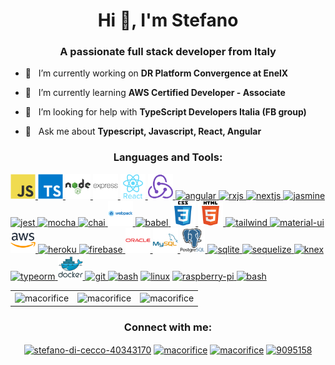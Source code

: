 <h1 align="center">Hi 👋, I'm Stefano</h1>
<h3 align="center">A passionate full stack developer from Italy</h3>

- 🔭 &nbsp;&nbsp;I’m currently working on **DR Platform Convergence at EnelX**

- 🌱 &nbsp;&nbsp;I’m currently learning **AWS Certified Developer - Associate**

- 🤝 &nbsp;&nbsp;I’m looking for help with **TypeScript Developers Italia (FB group)**

- 💬 &nbsp;&nbsp;Ask me about **Typescript, Javascript, React, Angular**

<h3 align="center">Languages and Tools:</h3>
<a href="https://developer.mozilla.org/en-US/docs/Web/JavaScript" target="_blank"> <img src="https://raw.githubusercontent.com/devicons/devicon/master/icons/javascript/javascript-original.svg" alt="javascript" width="40" height="40"/> </a>
<a href="https://www.typescriptlang.org/" target="_blank"> <img src="https://raw.githubusercontent.com/devicons/devicon/master/icons/typescript/typescript-original.svg" alt="typescript" width="40" height="40"/> </a> 
<a href="https://nodejs.org" target="_blank"> <img src="https://raw.githubusercontent.com/devicons/devicon/master/icons/nodejs/nodejs-original-wordmark.svg" alt="nodejs" width="40" height="40"/>
  <a href="https://expressjs.com" target="_blank"> <img src="https://raw.githubusercontent.com/devicons/devicon/master/icons/express/express-original-wordmark.svg" alt="express" width="40" height="40"/> </a>
<a href="https://reactjs.org/" target="_blank"> <img src="https://raw.githubusercontent.com/devicons/devicon/master/icons/react/react-original-wordmark.svg" alt="react" width="40" height="40"/>
  <a href="https://redux.js.org" target="_blank"> <img src="https://raw.githubusercontent.com/devicons/devicon/master/icons/redux/redux-original.svg" alt="redux" width="40" height="40"/> </a> 
<a href="https://angular.io" target="_blank"> <img src="https://seeklogo.com/images/A/angular-logo-B76B1CDE98-seeklogo.com.png" alt="angular" width="40" height="40"/> </a>
    <a href="https://rxjs-dev.firebaseapp.com" target="_blank"> <img src="https://github.com/ReactiveX/rxjs/blob/master/docs_app/assets/Rx_Logo_S.png" alt="rxjs" width="40" height="40"/> </a>
  <a href="https://nextjs.org/" target="_blank"> <img src="https://cdn.worldvectorlogo.com/logos/nextjs-3.svg" alt="nextjs" width="40" height="40"/> </a>
<a href="https://jasmine.github.io/" target="_blank"> <img src="https://www.vectorlogo.zone/logos/jasmine/jasmine-icon.svg" alt="jasmine" width="40" height="40"/> </a>  <a href="https://jestjs.io" target="_blank"> <img src="https://www.vectorlogo.zone/logos/jestjsio/jestjsio-icon.svg" alt="jest" width="40" height="40"/> </a>  <a href="https://mochajs.org" target="_blank"> <img src="https://www.vectorlogo.zone/logos/mochajs/mochajs-icon.svg" alt="mocha" width="40" height="40"/> </a>
  <a href="https://www.chaijs.com/" target="_blank"> <img src="https://www.vectorlogo.zone/logos/chaijs/chaijs-icon.svg" alt="chai" width="40" height="40"/> </a>
  <a href="https://webpack.js.org" target="_blank"> <img src="https://raw.githubusercontent.com/devicons/devicon/d00d0969292a6569d45b06d3f350f463a0107b0d/icons/webpack/webpack-original-wordmark.svg" alt="webpack" width="40" height="40"/> </a>
  <a href="https://babeljs.io/" target="_blank"> <img src="https://www.vectorlogo.zone/logos/babeljs/babeljs-icon.svg" alt="babel" width="40" height="40"/> </a>
  <a href="https://www.w3schools.com/css/" target="_blank"> <img src="https://raw.githubusercontent.com/devicons/devicon/master/icons/css3/css3-original-wordmark.svg" alt="css3" width="40" height="40"/> </a> <a href="https://www.w3.org/html/" target="_blank"> <img src="https://raw.githubusercontent.com/devicons/devicon/master/icons/html5/html5-original-wordmark.svg" alt="html5" width="40" height="40"/> </a>
  <a href="https://tailwindcss.com/" target="_blank"> <img src="https://www.vectorlogo.zone/logos/tailwindcss/tailwindcss-icon.svg" alt="tailwind" width="40" height="40"/> </a>
  <a href="https://material-ui.com/" target="_blank"> <img src="https://material-ui.com/static/logo_raw.svg" alt="material-ui" width="40" height="40"/> </a>
<a href="https://aws.amazon.com" target="_blank"> <img src="https://raw.githubusercontent.com/devicons/devicon/master/icons/amazonwebservices/amazonwebservices-original-wordmark.svg" alt="aws" width="40" height="40"/> </a>
<a href="https://heroku.com" target="_blank"> <img src="https://www.vectorlogo.zone/logos/heroku/heroku-icon.svg" alt="heroku" width="40" height="40"/> </a>
  <a href="https://firebase.google.com/" target="_blank"> <img src="https://www.vectorlogo.zone/logos/firebase/firebase-icon.svg" alt="firebase" width="40" height="40"/> </a>
  <a href="https://www.oracle.com/" target="_blank"> <img src="https://raw.githubusercontent.com/devicons/devicon/master/icons/oracle/oracle-original.svg" alt="oracle" width="40" height="40"/> </a>
<a href="https://www.mysql.com/" target="_blank"> <img src="https://raw.githubusercontent.com/devicons/devicon/master/icons/mysql/mysql-original-wordmark.svg" alt="mysql" width="40" height="40"/> </a> <a href="https://www.postgresql.org" target="_blank"> <img src="https://raw.githubusercontent.com/devicons/devicon/master/icons/postgresql/postgresql-original-wordmark.svg" alt="postgresql" width="40" height="40"/>
  <a href="https://www.sqlite.org/" target="_blank"> <img src="https://www.vectorlogo.zone/logos/sqlite/sqlite-icon.svg" alt="sqlite" width="40" height="40"/> </a>
  <a href="https://sequelize.org/master/" target="_blank"> <img src="https://www.vectorlogo.zone/logos/sequelizejs/sequelizejs-icon.svg" alt="sequelize" width="40" height="40"/>
    <a href="http://knexjs.org" target="_blank"> <img src="https://avatars.githubusercontent.com/u/10490573?s=200&v=4" alt="knex" width="40" height="40"/>
      <a href="https://typeorm.io" target="_blank"> <img src="https://avatars.githubusercontent.com/u/20165699?s=200&v=4" alt="typeorm" width="40" height="40"/>
<a href="https://www.docker.com/" target="_blank"> <img src="https://raw.githubusercontent.com/devicons/devicon/master/icons/docker/docker-original-wordmark.svg" alt="docker" width="40" height="40"/>
<a href="https://git-scm.com/" target="_blank"> <img src="https://www.vectorlogo.zone/logos/git-scm/git-scm-icon.svg" alt="git" width="40" height="40"/> </a> 
<a href="https://www.gnu.org/software/bash/" target="_blank"> <img src="https://www.vectorlogo.zone/logos/gnu_bash/gnu_bash-icon.svg" alt="bash" width="40" height="40"/></a>
  <a href="https://www.linux.org" target="_blank"> <img src="https://www.vectorlogo.zone/logos/linux/linux-icon.svg" alt="linux" width="40" height="40"/></a>
  <a href="https://www.raspberrypi.org/" target="_blank"> <img src="https://www.raspberrypi.org/wp-content/uploads/2011/10/Raspi-PGB001.png" alt="raspberry-pi" width="40" height="40"/> </a>
  <a href="https://www.postman.com/" target="_blank"> <img src="https://www.vectorlogo.zone/logos/getpostman/getpostman-icon.svg" alt="bash" width="40" height="40"/></a>
  
  

|  |  |  |
| :---         |     :---:      |          ---: |
| <img align="center" src="https://github-readme-stats.vercel.app/api/top-langs?username=macorifice&show_icons=true&locale=en&layout=compact" alt="macorifice" />   | <img align="center" src="https://github-readme-stats.vercel.app/api?username=macorifice&show_icons=true&locale=en" alt="macorifice" />     | <img align="center" src="https://github-readme-streak-stats.herokuapp.com/?user=macorifice&" alt="macorifice" />    |
 
<h3 align="center">Connect with me:</h3>
<p align="center">
<a href="https://linkedin.com/in/stefano-di-cecco-40343170" target="blank"><img align="center" src="https://cdn.jsdelivr.net/npm/simple-icons@3.0.1/icons/linkedin.svg" alt="stefano-di-cecco-40343170" height="30" width="40" /></a>
<a href="https://fb.com/macorifice" target="blank"><img align="center" src="https://cdn.jsdelivr.net/npm/simple-icons@3.0.1/icons/facebook.svg" alt="macorifice" height="30" width="40" /></a>
<a href="https://twitter.com/macorifice" target="blank"><img align="center" src="https://cdn.jsdelivr.net/npm/simple-icons@3.0.1/icons/twitter.svg" alt="macorifice" height="30" width="40" /></a>
<a href="https://stackoverflow.com/users/9095158" target="blank"><img align="center" src="https://cdn.jsdelivr.net/npm/simple-icons@3.0.1/icons/stackoverflow.svg" alt="9095158" height="30" width="40" /></a>
</p>
